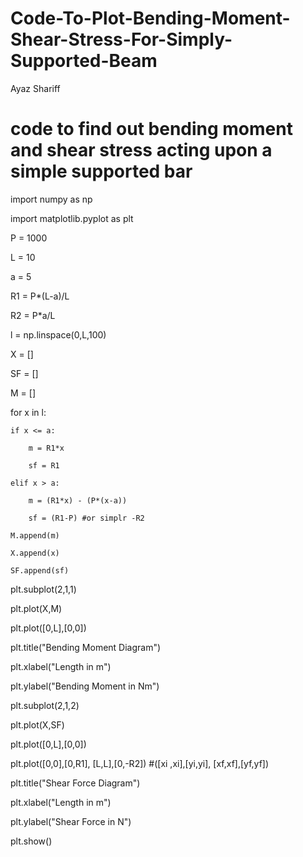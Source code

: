 # Code-To-Plot-Bending-Moment-Shear-Stress-For-Simply-Supported-Beam

Ayaz Shariff

# code to find out bending moment and shear stress acting upon a simple supported bar

import numpy as np

import matplotlib.pyplot as plt

P = 1000

L = 10

a = 5

R1 = P*(L-a)/L

R2 = P*a/L

l = np.linspace(0,L,100)

X = []

SF = []

M = []

for x in l:
    
    if x <= a:
        
        m = R1*x
        
        sf = R1
    
    elif x > a:
        
        m = (R1*x) - (P*(x-a))
        
        sf = (R1-P) #or simplr -R2

    M.append(m)
    
    X.append(x)
    
    SF.append(sf)

plt.subplot(2,1,1)

plt.plot(X,M)

plt.plot([0,L],[0,0])

plt.title("Bending Moment Diagram")

plt.xlabel("Length in m")

plt.ylabel("Bending Moment in Nm")



plt.subplot(2,1,2)

plt.plot(X,SF)

plt.plot([0,L],[0,0])

plt.plot([0,0],[0,R1], [L,L],[0,-R2]) #([xi ,xi],[yi,yi], [xf,xf],[yf,yf])

plt.title("Shear Force Diagram")

plt.xlabel("Length in m")

plt.ylabel("Shear Force in N")



plt.show()


